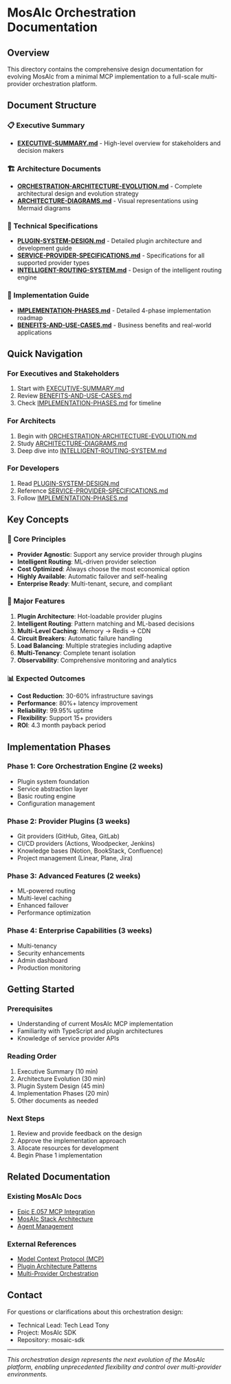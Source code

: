 # MosAIc Orchestration Documentation

## Overview

This directory contains the comprehensive design documentation for evolving MosAIc from a minimal MCP implementation to a full-scale multi-provider orchestration platform.

## Document Structure

### 📋 Executive Summary
- **[EXECUTIVE-SUMMARY.md](./EXECUTIVE-SUMMARY.md)** - High-level overview for stakeholders and decision makers

### 🏗️ Architecture Documents
- **[ORCHESTRATION-ARCHITECTURE-EVOLUTION.md](./ORCHESTRATION-ARCHITECTURE-EVOLUTION.md)** - Complete architectural design and evolution strategy
- **[ARCHITECTURE-DIAGRAMS.md](./ARCHITECTURE-DIAGRAMS.md)** - Visual representations using Mermaid diagrams

### 🔌 Technical Specifications
- **[PLUGIN-SYSTEM-DESIGN.md](./PLUGIN-SYSTEM-DESIGN.md)** - Detailed plugin architecture and development guide
- **[SERVICE-PROVIDER-SPECIFICATIONS.md](./SERVICE-PROVIDER-SPECIFICATIONS.md)** - Specifications for all supported provider types
- **[INTELLIGENT-ROUTING-SYSTEM.md](./INTELLIGENT-ROUTING-SYSTEM.md)** - Design of the intelligent routing engine

### 📅 Implementation Guide
- **[IMPLEMENTATION-PHASES.md](./IMPLEMENTATION-PHASES.md)** - Detailed 4-phase implementation roadmap
- **[BENEFITS-AND-USE-CASES.md](./BENEFITS-AND-USE-CASES.md)** - Business benefits and real-world applications

## Quick Navigation

### For Executives and Stakeholders
1. Start with [EXECUTIVE-SUMMARY.md](./EXECUTIVE-SUMMARY.md)
2. Review [BENEFITS-AND-USE-CASES.md](./BENEFITS-AND-USE-CASES.md)
3. Check [IMPLEMENTATION-PHASES.md](./IMPLEMENTATION-PHASES.md) for timeline

### For Architects
1. Begin with [ORCHESTRATION-ARCHITECTURE-EVOLUTION.md](./ORCHESTRATION-ARCHITECTURE-EVOLUTION.md)
2. Study [ARCHITECTURE-DIAGRAMS.md](./ARCHITECTURE-DIAGRAMS.md)
3. Deep dive into [INTELLIGENT-ROUTING-SYSTEM.md](./INTELLIGENT-ROUTING-SYSTEM.md)

### For Developers
1. Read [PLUGIN-SYSTEM-DESIGN.md](./PLUGIN-SYSTEM-DESIGN.md)
2. Reference [SERVICE-PROVIDER-SPECIFICATIONS.md](./SERVICE-PROVIDER-SPECIFICATIONS.md)
3. Follow [IMPLEMENTATION-PHASES.md](./IMPLEMENTATION-PHASES.md)

## Key Concepts

### 🎯 Core Principles
- **Provider Agnostic**: Support any service provider through plugins
- **Intelligent Routing**: ML-driven provider selection
- **Cost Optimized**: Always choose the most economical option
- **Highly Available**: Automatic failover and self-healing
- **Enterprise Ready**: Multi-tenant, secure, and compliant

### 🚀 Major Features
1. **Plugin Architecture**: Hot-loadable provider plugins
2. **Intelligent Routing**: Pattern matching and ML-based decisions
3. **Multi-Level Caching**: Memory → Redis → CDN
4. **Circuit Breakers**: Automatic failure handling
5. **Load Balancing**: Multiple strategies including adaptive
6. **Multi-Tenancy**: Complete tenant isolation
7. **Observability**: Comprehensive monitoring and analytics

### 📊 Expected Outcomes
- **Cost Reduction**: 30-60% infrastructure savings
- **Performance**: 80%+ latency improvement
- **Reliability**: 99.95% uptime
- **Flexibility**: Support 15+ providers
- **ROI**: 4.3 month payback period

## Implementation Phases

### Phase 1: Core Orchestration Engine (2 weeks)
- Plugin system foundation
- Service abstraction layer
- Basic routing engine
- Configuration management

### Phase 2: Provider Plugins (3 weeks)
- Git providers (GitHub, Gitea, GitLab)
- CI/CD providers (Actions, Woodpecker, Jenkins)
- Knowledge bases (Notion, BookStack, Confluence)
- Project management (Linear, Plane, Jira)

### Phase 3: Advanced Features (2 weeks)
- ML-powered routing
- Multi-level caching
- Enhanced failover
- Performance optimization

### Phase 4: Enterprise Capabilities (3 weeks)
- Multi-tenancy
- Security enhancements
- Admin dashboard
- Production monitoring

## Getting Started

### Prerequisites
- Understanding of current MosAIc MCP implementation
- Familiarity with TypeScript and plugin architectures
- Knowledge of service provider APIs

### Reading Order
1. Executive Summary (10 min)
2. Architecture Evolution (30 min)
3. Plugin System Design (45 min)
4. Implementation Phases (20 min)
5. Other documents as needed

### Next Steps
1. Review and provide feedback on the design
2. Approve the implementation approach
3. Allocate resources for development
4. Begin Phase 1 implementation

## Related Documentation

### Existing MosAIc Docs
- [Epic E.057 MCP Integration](../task-management/planning/E.057-MCP-INTEGRATION-STRATEGY.md)
- [MosAIc Stack Architecture](../mosaic-stack/)
- [Agent Management](../agent-management/)

### External References
- [Model Context Protocol (MCP)](https://github.com/anthropics/model-context-protocol)
- [Plugin Architecture Patterns](https://en.wikipedia.org/wiki/Plug-in_(computing))
- [Multi-Provider Orchestration](https://www.cncf.io/blog/2023/05/16/multi-cloud-orchestration/)

## Contact

For questions or clarifications about this orchestration design:
- Technical Lead: Tech Lead Tony
- Project: MosAIc SDK
- Repository: mosaic-sdk

---

*This orchestration design represents the next evolution of the MosAIc platform, enabling unprecedented flexibility and control over multi-provider environments.*